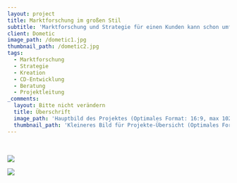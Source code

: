 ```yaml
---
layout: project
title: Marktforschung im großen Stil
subtitle: 'Marktforschung und Strategie für einen Kunden kann schon umfangreich sein. Wenn die Aufgabe des Kunden aber auch die Tochterfirmen umfasst, ist dies auch für uns eine echte Herausforderung. Allerdings eine gern gesehene. In diesem Fall war also die Verzahnung der einzelnen Firmen ein wichtiger Aspekt, der nicht nur bei der Strategie- und CD-Entwicklung für Dometic Group, sondern auch für die Konzeptionen der einzelnen Firmenstrategien eine ausschlaggebende Rolle spielte.'
client: Dometic
image_path: /dometic1.jpg
thumbnail_path: /dometic2.jpg
tags:
  - Marktforschung
  - Strategie
  - Kreation
  - CD-Entwicklung
  - Beratung
  - Projektleitung
_comments:
  layout: Bitte nicht verändern
  title: Überschrift
  image_path: 'Hauptbild des Projektes (Optimales Format: 16:9, max 1024px breite)'
  thumbnail_path: 'Kleineres Bild für Projekte-Übersicht (Optimales Format: 4:3, max 1024px breite)'
---
```



&nbsp;

![](http://via.placeholder.com/1024x724)

![](http://via.placeholder.com/1024x724)